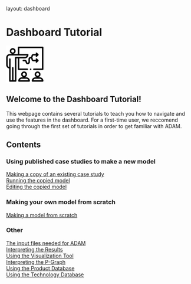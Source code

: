 layout: dashboard

<h1>Dashboard Tutorial</h1> 

<img src="Pictures\meeting.png" width="20%">

<h2>Welcome to the Dashboard Tutorial!</h2>

<p>
    This webpage contains several tutorials to teach you how to navigate and use the features in the dashboard. For a first-time user, we reccomend going through the first set of tutorials in order to get familiar with ADAM. 
</p>

<h2>Contents</h2>

<h3>Using published case studies to make a new model</h3>
<a href="/ADAM_Documentation/dashboard_copy_model.html">Making a copy of an existing case study</a>
<br>
<a href="/ADAM_Documentation/dashboard_run_model.html">Running the copied model</a>
<br>
<a href="/ADAM_Documentation/dashboard_edit_model.html">Editing the copied model</a>
<h3>Making your own model from scratch</h3>
<a href="/ADAM_Documentation/dashboard_new_model.html">Making a model from scratch</a>
<h3>Other</h3>
<a href="/ADAM_Documentation/input_files.html">The input files needed for ADAM</a>
<br>
<a href="/ADAM_Documentation/dashboard_results.html">Interpreting the Results</a>
<br>
<a href="/ADAM_Documentation/dashboard_vis_tool.html">Using the Visualization Tool</a>
<br>
<a href="/ADAM_Documentation/dashboard_p_graph.html">Interpreting the P-Graph</a>
<br>
<a href="prod_database.html">Using the Product Database</a>
<br>
<a href="tech_database.html">Using the Technology Database</a>